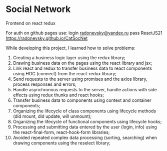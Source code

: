 # Social Network
Frontend on react redux

For auth on github pages use: 
login radonevsky@yandex.ru
pass ReactJS21
https://radonevsky.github.io/CatSocNet

While developing this project, I learned how to solve problems:
1) Creating a business logic layer using the redux library;
2) Drawing business data on the pages using the react library and jsx;
3) Link react and redux to transfer business data to react components using HOC (connect) from the react-redux library;
4) Send requests to the server using promises and the axios library, process responses and errors;
5) Handle asynchronous requests to the server, handle actions with side effects using redux thunks and react hooks;
6) Transfer business data to components using context  and container components;
7) Organizing the lifecycle of class components using lifecycle methods (did mount, did update, will unmount);
8) Organizing the lifecycle of functional components using lifecycle hooks;
9) Processing and submitting data entered by the user (login, info) using the react-final-form, react-hook-form libraries;
10) Avoided repeated complex data processing (sorting, searching) when drawing components using the reselect library;


